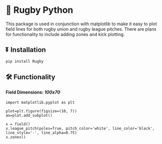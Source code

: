 # 🏉 Rugby Python
This package is used in conjunction with matplotlib to make it easy to plot field lines for both rugby union and rugby league pitches. There are plans for functionality to include adding zones and kick plotting. 

## ⏬ Installation

``` pip install Rugby ```

## 🛠️ Functionality
#### Field Dimensions: *100x70*
```
import matplotlib.pyplot as plt

plot=plt.figure(figsize=(10, 7))
ax=plot.add_subplot()

x = field()
x.league_pitch(poles=True, pitch_color='white', line_color='black', line_style='-', line_alpha=0.75)  
x.zones()
```
